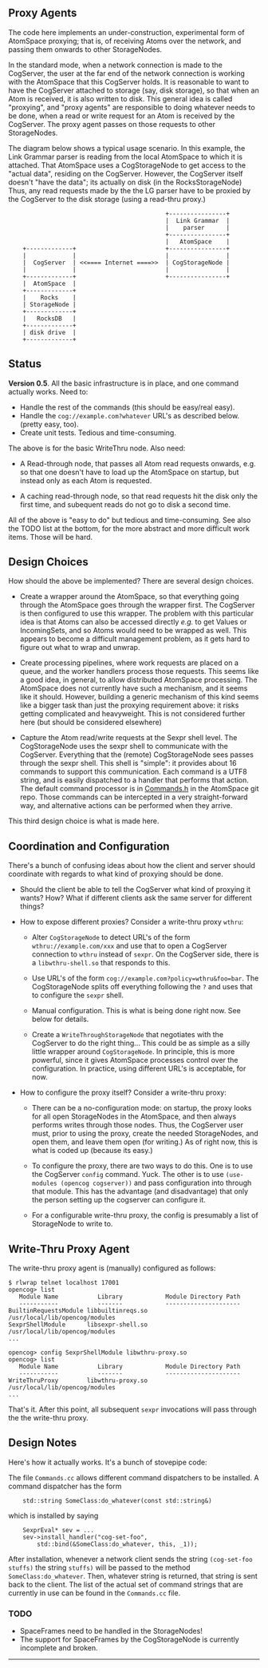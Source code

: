 Proxy Agents
------------
The code here implements an under-construction, experimental form
of AtomSpace proxying; that is, of receiving Atoms over the network,
and passing them onwards to other StorageNodes.

In the standard mode, when a network connection is made to the
CogServer, the user at the far end of the network connection is working
with the AtomSpace that this CogServer holds. It is reasonable to want
to have the CogServer attached to storage (say, disk storage), so that
when an Atom is received, it is also written to disk.  This general
idea is called "proxying", and "proxy agents" are responsible to doing
whatever needs to be done, when a read or write request for an Atom is
received by the CogServer. The proxy agent passes on those requests to
other StorageNodes.

The diagram below shows a typical usage scenario. In this example,
the Link Grammar parser is reading from the local AtomSpace to which
it is attached. That AtomSpace uses a CogStorageNode to get access
to the "actual data", residing on the CogServer. However, the CogServer
itself doesn't "have the data"; its actually on disk (in the
RocksStorageNode) Thus, any read requests made by the the LG parser
have to be proxied by the CogServer to the disk storage (using a
read-thru proxy.)
```
                                            +----------------+
                                            |  Link Grammar  |
                                            |    parser      |
                                            +----------------+
                                            |   AtomSpace    |
    +-------------+                         +----------------+
    |             |                         |                |
    |  CogServer  | <<==== Internet ====>>  | CogStorageNode |
    |             |                         |                |
    +-------------+                         +----------------+
    |  AtomSpace  |
    +-------------+
    |    Rocks    |
    | StorageNode |
    +-------------+
    |   RocksDB   |
    +-------------+
    | disk drive  |
    +-------------+
```

Status
------
**Version 0.5**. All the basic infrastructure is in place, and one
command actually works. Need to:

* Handle the rest of the commands (this should be easy/real easy).
* Handle the `cog://example.com?whatever` URL's as described below.
  (pretty easy, too).
* Create unit tests. Tedious and time-consuming.

The above is for the basic WriteThru node. Also need:

* A Read-through node, that passes all Atom read requests onwards,
  e.g. so that one doesn't have to load up the AtomSpace on startup,
  but instead only as each Atom is requested.

* A caching read-through node, so that read requests hit the disk
  only the first time, and subequent reads do not go to disk a
  second time.

All of the above is "easy to do" but tedious and time-consuming.
See also the TODO list at the bottom, for the more abstract and more
difficult work items. Those will be hard.

Design Choices
--------------
How should the above be implemented?  There are several design choices.

* Create a wrapper around the AtomSpace, so that everything going
  through the AtomSpace goes through the wrapper first. The CogServer
  is then configured to use this wrapper. The problem with this
  particular idea is that Atoms can also be accessed directly *e.g.* to
  get Values or IncomingSets, and so Atoms would need to be wrapped as
  well. This appears to become a difficult management problem, as it
  gets hard to figure out what to wrap and unwrap.

* Create processing pipelines, where work requests are placed on a
  queue, and the worker handlers process those requests. This seems
  like a good idea, in general, to allow distributed AtomSpace
  processing.  The AtomSpace does not currently have such a mechanism,
  and it seems like it should. However, building a generic mechanism
  of this kind seems like a bigger task than just the proxying
  requirement above: it risks getting complicated and heavyweight.
  This is not considered further here (but should be considered
  elsewhere)

* Capture the Atom read/write requests at the Sexpr shell level. The
  CogStorageNode uses the sexpr shell to communicate with the CogServer.
  Everything that the (remote) CogStorageNode sees passes through the
  sexpr shell.  This shell is "simple": it provides about 16 commands
  to support this communication. Each command is a UTF8 string, and is
  easily dispatched to a handler that performs that action.  The default
  command processor is in
  [Commands.h](https://github.com/opencog/atomspace/tree/master/opencog/persist/sexpr/Commands.h)
  in the AtomSpace git repo. Those commands can be intercepted in a very
  straight-forward way, and alternative actions can be performed when
  they arrive.

This third design choice is what is made here.

Coordination and Configuration
------------------------------
There's a bunch of confusing ideas about how the client and server
should coordinate with regards to what kind of proxying should be done.

* Should the client be able to tell the CogServer what kind of proxying
  it wants? How? What if different clients ask the same server for
  different things?

* How to expose different proxies? Consider a write-thru proxy `wthru`:

  * Alter `CogStorageNode` to detect URL's of the form
    `wthru://example.com/xxx` and use that to open a CogServer
    connection to `wthru` instead of `sexpr`. On the CogServer
    side, there is a `libwthru-shell.so` that responds to this.

  * Use URL's of the form `cog://example.com?policy=wthru&foo=bar`.
    The CogStorageNode splits off everything following the `?` and
    uses that to configure the `sexpr` shell.

  * Manual configuration. This is what is being done right now.
    See below for details.

  * Create a `WriteThroughStorageNode` that negotiates with the
    CogServer to do the right thing... This could be as simple as
    a silly little wrapper around `CogStorageNode`. In principle,
    this is more powerful, since it gives AtomSpace processes control
    over the configuration. In practice, using different URL's is
    acceptable, for now.

* How to configure the proxy itself? Consider a write-thru proxy:

  * There can be a no-configuration mode: on startup, the proxy looks
    for all open StorageNodes in the AtomSpace, and then always performs
    writes through those nodes.  Thus, the CogServer user must, prior
    to using the proxy, create the needed StorageNodes, and open them,
    and leave them open (for writing.)  As of right now, this is what
    is coded up (because its easy.)

  * To configure the proxy, there are two ways to do this. One is to
    use the CogServer `config` command. Yuck.  The other is to use
    `(use-modules (opencog cogserver))` and pass configuration into
    through that module.  This has the advantage (and disadvantage)
    that only the person setting up the cogserver can configure it.

  * For a configurable write-thru proxy, the config is presumably a
    list of StorageNode to write to.


Write-Thru Proxy Agent
----------------------
The write-thru proxy agent is (manually) configured as follows:
```
$ rlwrap telnet localhost 17001
opencog> list
   Module Name           Library            Module Directory Path
   -----------           -------            ---------------------
BuiltinRequestsModule libbuiltinreqs.so  /usr/local/lib/opencog/modules
SexprShellModule      libsexpr-shell.so  /usr/local/lib/opencog/modules
...

opencog> config SexprShellModule libwthru-proxy.so
opencog> list
   Module Name           Library            Module Directory Path
   -----------           -------            ---------------------
WriteThruProxy        libwthru-proxy.so  /usr/local/lib/opencog/modules
...
```
That's it. After this point, all subsequent `sexpr` invocations will
pass through the the write-thru proxy.

Design Notes
------------
Here's how it actually works. It's a bunch of stovepipe code:

The file `Commands.cc` allows different command dispatchers to be
installed. A command dispatcher has the form

```
    std::string SomeClass:do_whatever(const std::string&)
```
which is installed by saying
```
    SexprEval* sev = ...
    sev->install_handler("cog-set-foo",
        std::bind(&SomeClass:do_whatever, this, _1));
```
After installation, whenever a network client sends the string
`(cog-set-foo stuffs)` the string `stuffs)` will be passed to the
method `SomeClass:do_whatever`. Then, whatever string is returned,
that string is sent back to the client. The list of the actual set
of command strings that are currently in use can be found in the
`Commands.cc` file.

### TODO
 * SpaceFrames need to be handled in the StorageNodes!
 * The support for SpaceFrames by the CogStorageNode is currently
   incomplete and broken.

-----
